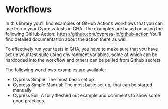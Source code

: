 # Workflows
In this library you'll find examples of GitHub Actions workflows that you can use to run your Cypress tests in GHA.
The examples are based on using the following GitHub Action: https://github.com/cypress-io/github-action
You'll find detailed documentation about the action there as well.

To effectively run your tests in GHA, you have to make sure that you have set up your test suite using environment variables, some of which can be hardcoded into the workflow and others can be pulled from Github secrets.

The following workflows examples are available:
* Cypress Simple: The most basic set up
* Cypress Simple Manual: The most basic set up, that can be started manually
* Cypress Full: A fully fleshed out example and comments to show some good practices.
